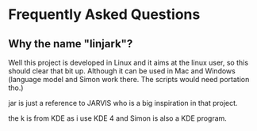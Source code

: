 Frequently Asked Questions
===========================

Why the name "linjark"?
------------------------

Well this project is developed in Linux and it aims at the linux user, so this should clear that bit up. 
Although it can be used in Mac and Windows (language model and Simon work there. The scripts would need portation tho.)

jar is just a reference to JARVIS who is a big inspiration in that project.

the k is from KDE as i use KDE 4 and Simon is also a KDE program.
